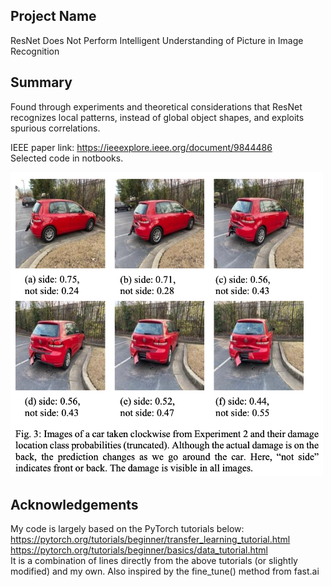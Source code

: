 ## Project Name 
ResNet Does Not Perform Intelligent Understanding of Picture in Image Recognition

## Summary
Found through experiments and theoretical considerations that ResNet recognizes local patterns, instead of global object shapes, and exploits spurious correlations.<br>

IEEE paper link: https://ieeexplore.ieee.org/document/9844486 <br>
Selected code in notbooks. <br>

<p float="left">
  <img src="images/fig3.png" width="500" />
</p>

## Acknowledgements
My code is largely based on the PyTorch tutorials below:<br>
https://pytorch.org/tutorials/beginner/transfer_learning_tutorial.html<br>
https://pytorch.org/tutorials/beginner/basics/data_tutorial.html<br>
It is a combination of lines directly from the above tutorials (or slightly modified) and my own. Also inspired by the fine_tune() method from fast.ai


